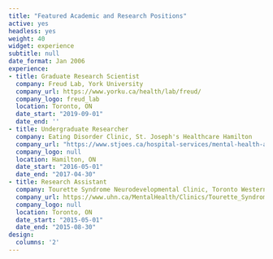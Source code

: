 ```yaml
---
title: "Featured Academic and Research Positions"
active: yes
headless: yes
weight: 40
widget: experience
subtitle: null
date_format: Jan 2006
experience:
- title: Graduate Research Scientist
  company: Freud Lab, York University
  company_url: https://www.yorku.ca/health/lab/freud/   
  company_logo: freud_lab
  location: Toronto, ON
  date_start: "2019-09-01"
  date_end: ''
- title: Undergraduate Researcher
  company: Eating Disorder Clinic, St. Joseph's Healthcare Hamilton
  company_url: "https://www.stjoes.ca/hospital-services/mental-health-addiction-services/mental-health-services/eating-disorders-program"
  company_logo: null
  location: Hamilton, ON
  date_start: "2016-05-01"
  date_end: "2017-04-30"
- title: Research Assistant
  company: Tourette Syndrome Neurodevelopmental Clinic, Toronto Western Hospital
  company_url: https://www.uhn.ca/MentalHealth/Clinics/Tourette_Syndrome_Clinic#about
  company_logo: null
  location: Toronto, ON
  date_start: "2015-05-01"
  date_end: "2015-08-30"
design:
  columns: '2'
---
```

